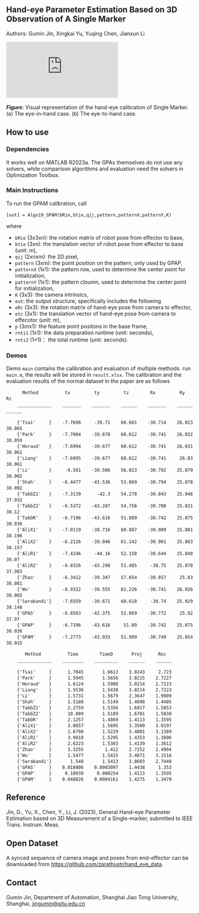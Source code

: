 
## Hand-eye Parameter Estimation Based on 3D Observation of A Single Marker
Authors: Gumin Jin, Xingkai Yu, Yuqing Chen, Jianxun Li

![mainFig](https://github.com/MatthewJin001/Single3D/blob/main/pic/visualRepresentation.pdf)

**_Figure_**: Visual representation of the hand-eye calibration of Single Marker. (a) The eye-in-hand case. (b) The eye-to-hand case.


## How to use
### Dependencies
It works well on MATLAB R2023a. The GPAs themselves do not use any solvers, while comparison algorithms and evaluation need the solvers in Optimization Toolbox.

### Main Instructions
To run the GPAM calibration, call
```
[out] = Algo19_GPAM(bRie,btie,qij,pattern,patternX,patternY,K)
```
where
* ``bRie`` (3x3xn): the rotation matrix of robot pose from effector to base,
* ``btie`` (3xn): the translation vector of robot pose  from effector to base (unit: m),
* ``qij`` (2xnxm): the 2D pixel,
* ``pattern`` (3xm): the point position on the pattern, only used by GPAP,
* ``patternX`` (1x1): the pattern row, used to determine the center point for initialization,
* ``patternY`` (1x1): the pattern cloumn, used to determine the center point for initialization,
* ``K`` (3x3): the camera intrinsics,
* ``out``: the output structure, specifically includes the following
* ``eRc`` (3x3): the rotation matrix of hand-eye pose from camera to effector,
* ``etc`` (3x1): the translation vector of hand-eye pose from camera to effecotor (unit: m),
* ``p`` (3mx1): the feature point positons in the base frame, 
* ``rnti1`` (1x1):  the data preparation runtime (unit: seconds),
* ``rnti2`` (1×1)： the total runtime (unit: seconds).

### Demos
Demo ``main`` contains the calibration and evaluation of multiple methods. run ``main.m``, the results will be stored in ``result.xlsx``. The calibration and the evaluation results of the normal dataset in the paper are as follows
```
      Method          tx         ty         tz        Rx         Ry        Rz  
    _____________    _______    _______    ______    _______    ______    ______

    {'Tsai'     }    -7.7698     -39.71    60.601    -30.714    26.023    38.065
    {'Park'     }    -7.7004    -39.678    60.612    -30.741    26.032    38.059
    {'Horaud'   }    -7.6994    -39.677    60.612    -30.741    26.031    38.061
    {'Liang'    }    -7.6995    -39.677    60.612    -30.741     26.03    38.061
    {'Li'       }     -9.581    -39.506    56.023    -30.792    25.879    38.002
    {'Shah'     }    -6.4477    -43.536    53.069    -30.794    25.878    38.002
    {'TabbZ1'   }    -7.3139      -42.3    54.278    -30.843    25.946    37.932
    {'TabbZ2'   }    -6.5372    -43.287    54.756    -30.708    25.831     38.12
    {'TabbR'    }    -6.7196    -43.616    51.889    -30.742    25.875    38.036
    {'AliX1'    }    -7.0119    -38.716    60.887    -30.909    25.881    38.196
    {'AliX2'    }    -6.2126    -39.046    61.142    -30.961    25.883    38.157
    {'AliR1'    }    -7.4246     -44.16    52.158    -30.644    25.848     38.07
    {'AliR2'    }    -6.8326    -43.298    51.485     -30.75    25.878    37.983
    {'Zhao'     }    -6.3412    -39.347    57.654    -30.857     25.83    38.081
    {'Wu'       }    -8.9322    -39.555    62.226    -30.741    26.026    38.065
    {'Sarabandi'}    -7.6559    -39.671    60.618     -30.74    25.929    38.148
    {'GPAS'     }    -6.8563    -42.375    52.069    -30.772     25.92     37.97
    {'GPAP'     }    -6.7196    -43.616     51.89    -30.742    25.875    38.036
    {'GPAM'     }    -7.2773    -43.033    51.989    -30.749    25.854    38.015
```
```
       Method          Time        TimeD       Proj      Rec  
    _____________    ________    _________    ______    ______

    {'Tsai'     }      1.7045       1.6613    3.0243     2.723
    {'Park'     }      1.5945       1.5656    3.0215    2.7227
    {'Horaud'   }      1.6124       1.5988    3.0214    2.7223
    {'Liang'    }      1.5536       1.5438    3.0214    2.7223
    {'Li'       }      1.5731       1.5679    2.3647    1.9909
    {'Shah'     }      1.5188       1.5149    1.4898    1.4405
    {'TabbZ1'   }      2.2759       1.5356    1.6917    1.5853
    {'TabbZ2'   }      10.009       1.5189    1.6701    1.5838
    {'TabbR'    }      2.1257       1.4869    1.4113    1.3595
    {'AliX1'    }      3.0857       1.5695    3.3509    3.0197
    {'AliX2'    }      2.6798       1.5229    3.4001    3.1389
    {'AliR1'    }      3.9818       1.5295    1.4353    1.3806
    {'AliR2'    }      2.6223       1.5303    1.4139    1.3612
    {'Zhao'     }      3.3255        1.412    2.7252    2.4904
    {'Wu'       }      1.5477       1.5415    3.4871    3.1516
    {'Sarabandi'}       1.548       1.5413    3.0603    2.7448
    {'GPAS'     }    0.018806    0.0003097    1.4438     1.353
    {'GPAP'     }     0.10938     0.000254    1.4113    1.3595
    {'GPAM'     }    0.048826    0.0004161    1.4275    1.3479
```

## Reference
Jin, G., Yu, X., Chen, Y., Li, J. (2023), General Hand-eye Parameter Estimation based on 3D Measurement of a Single-marker, submitted to IEEE Trans. Instrum. Meas.

## Open Dataset
A synced sequence of camera image and poses from end-effector can be downloaded from https://github.com/zarathustr/hand_eye_data.

## Contact
Gumin Jin, Department of Automation, Shanghai Jiao Tong University, Shanghai, jingumin@sjtu.edu.cn
